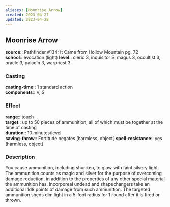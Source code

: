 ```yaml
---
aliases: [Moonrise Arrow]
created: 2023-04-27
updated: 2023-04-28
---
```


## Moonrise Arrow

**source**:: Pathfinder \#134: It Came from Hollow Mountain pg. 72  
**school**:: evocation (light)
**level**:: cleric 3, inquisitor 3, magus 3, occultist 3, oracle 3, paladin 3, warpriest 3

### Casting

**casting-time**:: 1 standard action  
**components**:: V, S

### Effect

**range**:: touch  
**target**:: up to 50 pieces of ammunition, all of which must be together at the time of casting  
**duration**:: 10 minutes/level  
**saving-throw**:: Fortitude negates (harmless, object)
**spell-resistance**:: yes (harmless, object)

### Description

You cause ammunition, including shuriken, to glow with faint silvery light. The ammunition counts as magic and silver for the purpose of overcoming damage reduction, in addition to the properties of any other special material the ammunition has. Incorporeal undead and shapechangers take an additional 1d8 points of damage from such ammunition. The targeted ammunition sheds dim light in a 5-foot radius for 1 round after it is fired or thrown.
